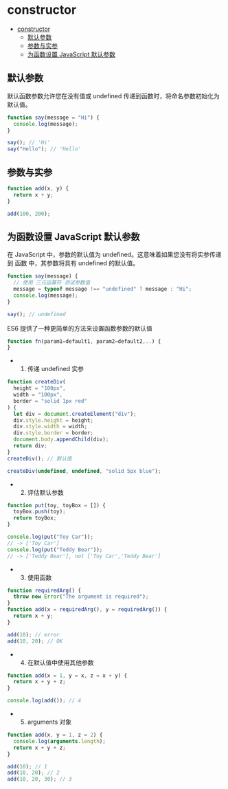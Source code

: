 # constructor

- [constructor](#constructor)
  - [默认参数](#默认参数)
  - [参数与实参](#参数与实参)
  - [为函数设置 JavaScript 默认参数](#为函数设置-javascript-默认参数)

## 默认参数

默认函数参数允许您在没有值或 undefined 传递到函数时，将命名参数初始化为默认值。

```javascript
function say(message = "Hi") {
  console.log(message);
}

say(); // 'Hi'
say("Hello"); // 'Hello'
```

## 参数与实参

```javascript
function add(x, y) {
  return x + y;
}

add(100, 200);
```

## 为函数设置 JavaScript 默认参数

在 JavaScript 中，参数的默认值为 undefined。这意味着如果您没有将实参传递到 函数 中，其参数将具有 undefined 的默认值。

```javascript
function say(message) {
  // 使用 三元运算符 测试参数值
  message = typeof message !== "undefined" ? message : "Hi";
  console.log(message);
}

say(); // undefined
```

ES6 提供了一种更简单的方法来设置函数参数的默认值

```javascript
function fn(param1=default1, param2=default2,..) {
}
```

- 1. 传递 undefined 实参

```javascript
function createDiv(
  height = "100px",
  width = "100px",
  border = "solid 1px red"
) {
  let div = document.createElement("div");
  div.style.height = height;
  div.style.width = width;
  div.style.border = border;
  document.body.appendChild(div);
  return div;
}
createDiv(); // 默认值

createDiv(undefined, undefined, "solid 5px blue");
```

- 2. 评估默认参数

```javascript
function put(toy, toyBox = []) {
  toyBox.push(toy);
  return toyBox;
}

console.log(put("Toy Car"));
// -> ['Toy Car']
console.log(put("Teddy Bear"));
// -> ['Teddy Bear'], not ['Toy Car','Teddy Bear']
```

- 3. 使用函数

```javascript
function requiredArg() {
  throw new Error("The argument is required");
}
function add(x = requiredArg(), y = requiredArg()) {
  return x + y;
}

add(10); // error
add(10, 20); // OK
```

- 4. 在默认值中使用其他参数

```javascript
function add(x = 1, y = x, z = x + y) {
  return x + y + z;
}

console.log(add()); // 4
```

- 5. arguments 对象

```javascript
function add(x, y = 1, z = 2) {
  console.log(arguments.length);
  return x + y + z;
}

add(10); // 1
add(10, 20); // 2
add(10, 20, 30); // 3
```

